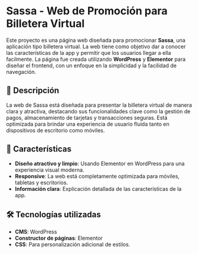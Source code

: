 # Sassa - Web de Promoción para Billetera Virtual

Este proyecto es una página web diseñada para promocionar **Sassa**, una aplicación tipo billetera virtual. La web tiene como objetivo dar a conocer las características de la app y permitir que los usuarios llegar a ella facilmente. La página fue creada utilizando **WordPress** y **Elementor** para diseñar el frontend, con un enfoque en la simplicidad y la facilidad de navegación.

## 📖 Descripción

La web de Sassa está diseñada para presentar la billetera virtual de manera clara y atractiva, destacando sus funcionalidades clave como la gestión de pagos, almacenamiento de tarjetas y transacciones seguras. Está optimizada para brindar una experiencia de usuario fluida tanto en dispositivos de escritorio como móviles.

## 🚀 Características

- **Diseño atractivo y limpio**: Usando Elementor en WordPress para una experiencia visual moderna.
- **Responsive**: La web está completamente optimizada para móviles, tabletas y escritorios.
- **Información clara**: Explicación detallada de las características de la app.

## 🛠️ Tecnologías utilizadas

- **CMS**: WordPress
- **Constructor de páginas**: Elementor
- **CSS**: Para personalización adicional de estilos.